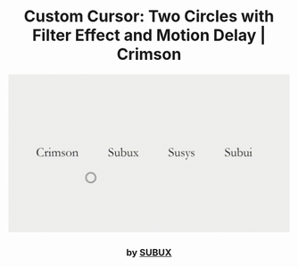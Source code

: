 <div align="center">

# Custom Cursor: Two Circles with Filter Effect and Motion Delay | Crimson

<img src="admin/base.gif">

### by <a href="https://github.com/python019">SUBUX</a>

</div>